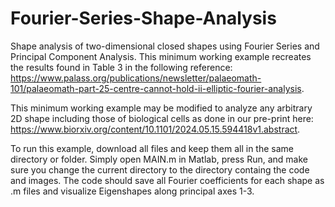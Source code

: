 # Fourier-Series-Shape-Analysis
Shape analysis of two-dimensional closed shapes using Fourier Series and Principal Component Analysis. This minimum working example recreates the results found in Table 3 in the following reference: https://www.palass.org/publications/newsletter/palaeomath-101/palaeomath-part-25-centre-cannot-hold-ii-elliptic-fourier-analysis. 

This minimum working example may be modified to analyze any arbitrary 2D shape including those of biological cells as done in our pre-print here: https://www.biorxiv.org/content/10.1101/2024.05.15.594418v1.abstract.

To run this example, download all files and keep them all in the same directory or folder. Simply open MAIN.m in Matlab, press Run, and make sure you change the current directory to the directory containg the code and images. The code should save all Fourier coefficients for each shape as .m files and visualize Eigenshapes along principal axes 1-3. 
